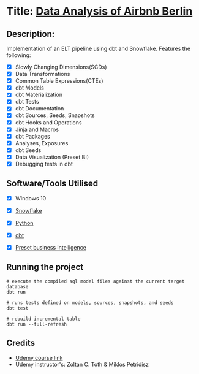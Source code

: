 # Title: [Data Analysis of Airbnb Berlin](http://insideairbnb.com/berlin/)


## Description: 
Implementation of an ELT pipeline using dbt and Snowflake. Features the following:
- [x] Slowly Changing Dimensions(SCDs)
- [x] Data Transformations
- [x] Common Table Expressions(CTEs)
- [x] dbt Models
- [x] dbt Materialization
- [x] dbt Tests
- [x] dbt Documentation
- [x] dbt Sources, Seeds, Snapshots
- [x] dbt Hooks and Operations
- [x] Jinja and Macros
- [x] dbt Packages
- [x] Analyses, Exposures
- [x] dbt Seeds
- [x] Data Visualization (Preset BI)
- [x] Debugging tests in dbt

## Software/Tools Utilised
- [x] Windows 10
- [x] [Snowflake](https://www.snowflake.com/login/)
- [x] [Python](https://www.python.org/downloads/release/python-3913/)
- [x] [dbt](https://docs.getdbt.com/)
- [x] [Preset business intelligence](https://preset.io/use-cases/internal-bi/)


## Running the project
```
# execute the compiled sql model files against the current target database 
dbt run

# runs tests defined on models, sources, snapshots, and seeds
dbt test

# rebuild incremental table
dbt run --full-refresh
```


## Credits 
* [Udemy course link](https://www.udemy.com/course/complete-dbt-data-build-tool-bootcamp-zero-to-hero-learn-dbt/?referralCode=659B6722C93EF4096D11)
* Udemy instructor's: Zoltan C. Toth & Miklos Petridisz
